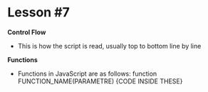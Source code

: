 # Lesson #7

**Control Flow**
- This is how the script is read, usually top to bottom line by line

**Functions**
- Functions in JavaScript are as follows: function FUNCTION_NAME(PARAMETRE) {CODE INSIDE THESE}

